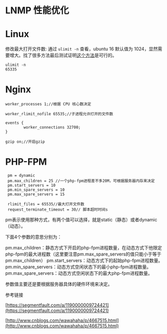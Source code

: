 # LNMP 性能优化

# Linux

修改最大打开文件数:
通过 `ulimit -n` 查看，ubuntu 16 默认值为 1024，显然需要增大。找了很多方法最后测试证明[这个方法](https://phpsolved.com/ubuntu-16-increase-maximum-file-open-limit-ulimit-n/)是可行的。
```
ulimit -n
65335
```

# Nginx
```
worker_processes 1;//根据 CPU 核心数决定

worker_rlimit_nofile 65535;//子进程允许打开的文件数

events {
        worker_connections 32700;
}

gzip on;//开启gzip
```

# PHP-FPM
```
 pm = dynamic
 pm.max_children = 25 //一个php-fpm进程差不多20M，可根据服务器内存来决定
 pm.start_servers = 10
 pm.min_spare_servers = 10
 pm.max_spare_servers = 15

 rlimit_files = 65535//最大打开文件数
 request_terminate_timeout = 30// 脚本超时时间s
```
pm表示使用那种方式，有两个值可以选择，就是static（静态）或者dynamic（动态）。

下面4个参数的意思分别为：
 
pm.max_children：静态方式下开启的php-fpm进程数量，在动态方式下他限定php-fpm的最大进程数（这里要注意pm.max_spare_servers的值只能小于等于pm.max_children）
pm.start_servers：动态方式下的起始php-fpm进程数量。
pm.min_spare_servers：动态方式空闲状态下的最小php-fpm进程数量。
pm.max_spare_servers：动态方式空闲状态下的最大php-fpm进程数量。

参数值主要还是要根据服务器具体的硬件环境来决定。

参考链接

[https://segmentfault.com/a/1190000009724421](https://segmentfault.com/a/1190000009724421)

[http://www.cnblogs.com/wawahaha/p/4667515.html](http://www.cnblogs.com/wawahaha/p/4667515.html)